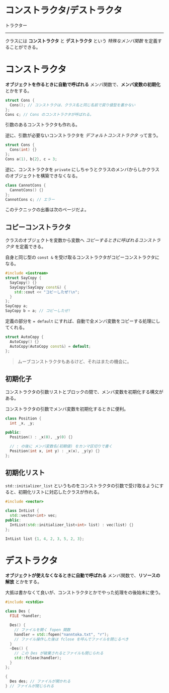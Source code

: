 # コンストラクタ/デストラクタ

トラクター

---

クラスには **コンストラクタ** と **デストラクタ** という *特殊なメンバ関数* を定義することができる。


# コンストラクタ

**オブジェクトを作るときに自動で呼ばれる** メンバ関数で、**メンバ変数の初期化** とかをする。

```cpp
struct Cons {
  Cons(); // コンストラクは、クラス名と同じ名前で戻り値型を書かない
};
Cons c; // Cons のコンストラクタが呼ばれる。
```

引数のあるコンストラクタも作れる。

逆に、引数が必要ないコンストラクタを *デフォルトコンストラクタ* って言う。

```cpp
struct Cons {
  Cons(int) {}
};
Cons a(1), b{2}, c = 3;
```

逆に、コンストラクタを `private` にしちゃうとクラスのメンバからしかクラスのオブジェクトを構築できなくなる。

```cpp
class CannotCons {
  CannotCons() {}
};
CannotCons c; // エラー
```

このテクニックの出番は次のページだよ。


## コピーコンストラクタ

クラスのオブジェクトを変数から変数へ *コピーするときに呼ばれるコンストラクタ* を定義できる。

自身と同じ型の `const &` を受け取るコンストラクタがコピーコンストラクタになる。

```cpp
#include <iostream>
struct SayCopy {
  SayCopy() {}
  SayCopy(SayCopy const&) {
    std::cout << "コピーしたぜ!\n";
  }
};
SayCopy a;
SayCopy b = a; // コピーしたぜ!
```

定義の部分を `= default` にすれば、自動で全メンバ変数をコピーする処理にしてくれる。

```cpp
struct AutoCopy {
  AutoCopy() {}
  AutoCopy(AutoCopy const&) = default;
};
```

> ムーブコンストラクタもあるけど、それはまたの機会に。


## 初期化子

コンストラクタの引数リストとブロックの間で、メンバ変数を初期化する構文がある。

コンストラクタの引数でメンバ変数を初期化するときに便利。

```cpp
class Position {
  int _x, _y;

public:
  Position() : _x(0), _y(0) {}

  // : の後に メンバ変数名(初期値) をカンマ区切りで書く
  Position(int x, int y) : _x(x), _y(y) {}
};
```


## 初期化リスト

`std::initializer_list` というものをコンストラクタの引数で受け取るようにすると、初期化リストに対応したクラスが作れる。

```cpp
#include <vector>

class IntList {
  std::vector<int> vec;
public:
  IntList(std::initializer_list<int> list) : vec(list) {}
};

IntList list {1, 4, 2, 3, 5, 2, 3};
```


# デストラクタ

**オブジェクトが使えなくなるときに自動で呼ばれる** メンバ関数で、**リソースの解放** とかをする。

大抵は書かなくて良いが、コンストラクタとかでやった処理をの後始末に使う。

```cpp
#include <cstdio>

class Des {
  FILE *handler;

  Des() {
    // ファイルを開く fopen 関数
    handler = std::fopen("nanntoka.txt", "r");
    // ファイル操作した後は fclose を呼んでファイルを閉じるべき
  }
  ~Des() {
    // この Des が破棄されるとファイルも閉じられる
    std::fclose(handler);
  }
};

{
  Des des; // ファイルが開かれる
} // ファイルが閉じられる
```
